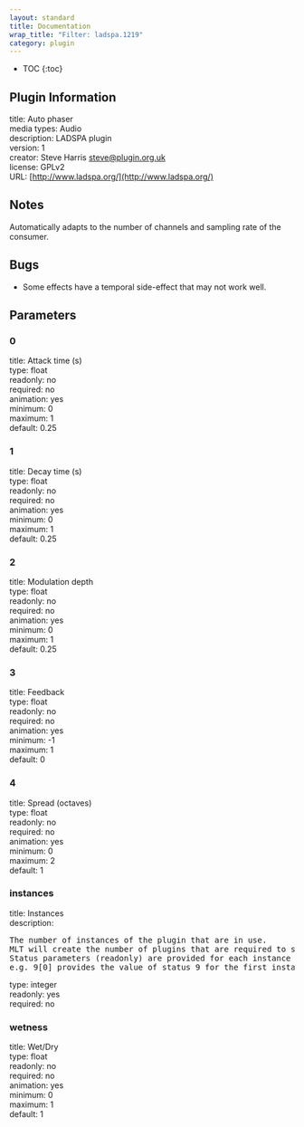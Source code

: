 ```yaml
---
layout: standard
title: Documentation
wrap_title: "Filter: ladspa.1219"
category: plugin
---
```

* TOC
{:toc}

## Plugin Information

title: Auto phaser  
media types:
Audio  
description: LADSPA plugin  
version: 1  
creator: Steve Harris <steve@plugin.org.uk>  
license: GPLv2  
URL: [http://www.ladspa.org/](http://www.ladspa.org/)  

## Notes

Automatically adapts to the number of channels and sampling rate of the consumer.

## Bugs

* Some effects have a temporal side-effect that may not work well.


## Parameters

### 0

title: Attack time (s)    
type: float  
readonly: no  
required: no  
animation: yes  
minimum: 0  
maximum: 1  
default: 0.25  

### 1

title: Decay time (s)    
type: float  
readonly: no  
required: no  
animation: yes  
minimum: 0  
maximum: 1  
default: 0.25  

### 2

title: Modulation depth    
type: float  
readonly: no  
required: no  
animation: yes  
minimum: 0  
maximum: 1  
default: 0.25  

### 3

title: Feedback    
type: float  
readonly: no  
required: no  
animation: yes  
minimum: -1  
maximum: 1  
default: 0  

### 4

title: Spread (octaves)    
type: float  
readonly: no  
required: no  
animation: yes  
minimum: 0  
maximum: 2  
default: 1  

### instances

title: Instances    
description:
<pre>
The number of instances of the plugin that are in use.
MLT will create the number of plugins that are required to support the number of audio channels.
Status parameters (readonly) are provided for each instance and are accessed by specifying the instance number after the identifier (starting at zero).
e.g. 9[0] provides the value of status 9 for the first instance.
</pre>
type: integer  
readonly: yes  
required: no  

### wetness

title: Wet/Dry    
type: float  
readonly: no  
required: no  
animation: yes  
minimum: 0  
maximum: 1  
default: 1  

